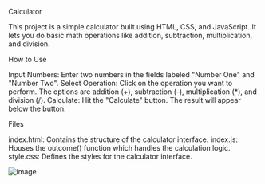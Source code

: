 Calculator

This project is a simple calculator built using HTML, CSS, and JavaScript. It lets you do basic math operations like addition, subtraction, multiplication, and division.

How to Use

Input Numbers: Enter two numbers in the fields labeled "Number One" and "Number Two".
Select Operation: Click on the operation you want to perform. The options are addition (+), subtraction (-), multiplication (*), and division (/).
Calculate: Hit the "Calculate" button. The result will appear below the button.

Files

index.html: Contains the structure of the calculator interface.
index.js: Houses the outcome() function which handles the calculation logic.
style.css: Defines the styles for the calculator interface.

![image](https://github.com/AntonielCleyton/Project-CalculatorJS/assets/63554417/dd1084ed-3da5-42cf-babd-8fdff42b582b)
